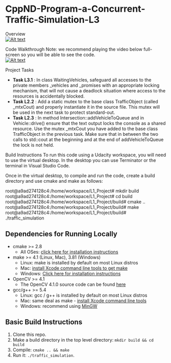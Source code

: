 # CppND-Program-a-Concurrent-Traffic-Simulation-L3

Overview  
[![Alt text](https://img.youtube.com/vi/vfNXDebmZIM/0.jpg)](https://youtu.be/vfNXDebmZIM)

Code Walkthrough
Note: we recommend playing the video below full-screen so you will be able to see the code.  
[![Alt text](https://img.youtube.com/vi/w4L17HaT2Xk/0.jpg)](https://youtu.be/w4L17HaT2Xk)

Project Tasks
- **Task L3.1** : In class WaitingVehicles, safeguard all accesses to the private members _vehicles and _promises with an appropriate locking mechanism, that will not cause a deadlock situation where access to the resources is accidentally blocked.
- **Task L2.2** : Add a static mutex to the base class TrafficObject (called _mtxCout) and properly instantiate it in the source file. This mutex will be used in the next task to protect standard-out.
- **Task L2.3** : In method Intersection::addVehicleToQueue and in Vehicle::drive() ensure that the text output locks the console as a shared resource. Use the mutex _mtxCout you have added to the base class TrafficObject in the previous task. Make sure that in between the two calls to std::cout at the beginning and at the end of addVehicleToQueue the lock is not held.

Build Instructions
To run this code using a Udacity workspace, you will need to use the virtual desktop. In the desktop you can use Terminator or the terminal in Visual Studio Code.

Once in the virtual desktop, to compile and run the code, create a build directory and use cmake and make as follows:

root@a9ad274128c4:/home/workspace/L1_Project# mkdir build  
root@a9ad274128c4:/home/workspace/L1_Project# cd build  
root@a9ad274128c4:/home/workspace/L1_Project/build# cmake ..  
root@a9ad274128c4:/home/workspace/L1_Project/build# make  
root@a9ad274128c4:/home/workspace/L1_Project/build# ./traffic_simulation  


## Dependencies for Running Locally
* cmake >= 2.8
  * All OSes: [click here for installation instructions](https://cmake.org/install/)
* make >= 4.1 (Linux, Mac), 3.81 (Windows)
  * Linux: make is installed by default on most Linux distros
  * Mac: [install Xcode command line tools to get make](https://developer.apple.com/xcode/features/)
  * Windows: [Click here for installation instructions](http://gnuwin32.sourceforge.net/packages/make.htm)
* OpenCV >= 4.1
  * The OpenCV 4.1.0 source code can be found [here](https://github.com/opencv/opencv/tree/4.1.0)
* gcc/g++ >= 5.4
  * Linux: gcc / g++ is installed by default on most Linux distros
  * Mac: same deal as make - [install Xcode command line tools](https://developer.apple.com/xcode/features/)
  * Windows: recommend using [MinGW](http://www.mingw.org/)

## Basic Build Instructions

1. Clone this repo.
2. Make a build directory in the top level directory: `mkdir build && cd build`
3. Compile: `cmake .. && make`
4. Run it: `./traffic_simulation`.
